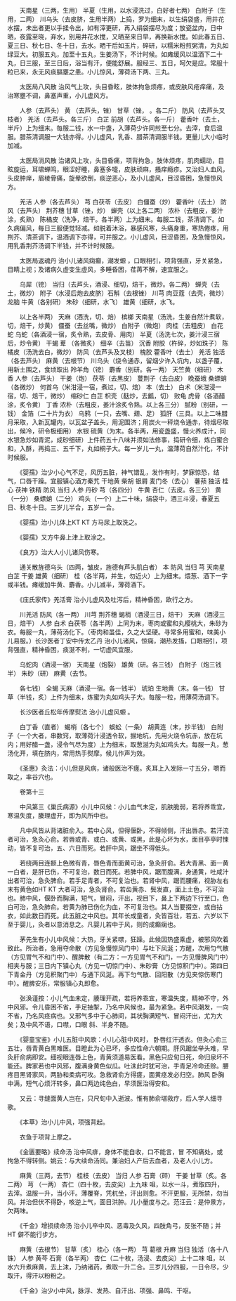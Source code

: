 <!-- { "loadSidebar": true } -->
　　天南星（三两，生用） 半夏（生用，以水浸洗过，白好者七两） 白附子（生用，二两） 川乌头（去皮脐，生用半两）上捣，罗为细末，以生绢袋盛，用井花水摆，未出者更以手揉令出，如有滓更研，再入绢袋摆尽为度；放瓷盆内，日中晒，夜露至晓，弃水，别用井花水搅，又晒至来日早，再换新水搅。如此春五日、夏三日、秋七日、冬十日，去水。晒干后如玉片，碎研，以糯米粉煎粥清，为丸如绿豆大。初服五丸，加至十五丸，生姜汤下，不计时候。如瘫缓风以温酒下二十丸，日三服，至三日后，浴当有汗，便能舒展。服经三、五日，呵欠是应。常服十粒已来，永无风痰膈壅之患。小儿惊风，薄荷汤下两、三丸。

　　太医局八风散 治风气上攻，头目昏眩，肢体拘急烦疼，或皮肤风疮痒痛，及治寒壅不调，鼻塞声重，小儿虚风方。

　　人参（去芦头） 黄 （去芦头，锉） 甘草（锉， 。各二斤） 防风（去芦头叉枝者） 羌活（去芦头。各三斤） 白芷 前胡（去芦头。各一斤） 藿香叶（去土，半斤）上为细末。每服二钱，水一中盏，入薄荷少许同煎至七分。去滓，食后温服。腊茶清调服一大钱亦得。小儿虚风，乳香、腊茶清调服半钱。更量儿大小临时加减。

　　太医局消风散 治诸风上攻，头目昏痛，项背拘急，肢体烦疼，肌肉蠕动，目眩旋运，耳啸蝉鸣，眼涩好睡，鼻塞多嚏，皮肤顽麻，搔痒瘾疹。又治妇人血风，头皮肿痒，眉棱骨痛，旋晕欲倒，痰逆恶心，及小儿虚风，目涩昏困，急慢惊风方。

　　羌活 人参（各去芦头） 芎 白茯苓（去皮） 白僵蚕（炒） 藿香叶（去土） 防风（去芦头） 荆芥穗 甘草（锉，炒） 蝉壳（以上各二两） 浓朴（去粗皮，姜汁涂，炙熟） 陈橘皮（洗净，焙干。各半两）上为细末。每服二钱，茶清调下。如久病偏风，每日三服便觉轻减。如脱着沐浴，暴感风寒，头痛身重，寒热倦疼，用荆芥、清茶调下，温酒调下亦得，可并服之。小儿虚风，目涩昏困，及急慢惊风，用乳香荆芥汤调下半钱，并不计时候服。

　　太医局返魂丹 治小儿诸风痫癫，潮发螈 ，口眼相引，项背强直，牙关紧急，目睛上视；及诸病久虚变生虚风，多睡昏困，荏苒不解，速宜服之。

　　乌犀（镑） 当归（去芦头，酒浸、细切，焙干，微炒。各二两） 蝉壳（去土，微炒） 附子（水浸后炮去皮脐）石斛（去根锉） 川芎 肉豆蔻（去壳，微炒） 龙脑 牛黄（各别研） 朱砂（细研，水飞） 雄黄（细研，水飞。

　　以上各半两） 天麻（酒洗，切、焙） 槟榔 天南星（汤洗，生姜自然汁煮软，切，焙干，炒黄） 僵蚕（去丝嘴，微炒） 白附子（微炮） 肉桂（去粗皮） 白花蛇 乌蛇（各酒浸一宿，炙令熟，去皮骨、用肉） 半夏（汤洗七次，姜汁浸三宿后，炒令黄） 干蝎 萆 （各微炙） 细辛（去苗） 沉香 附胶（杵碎，炒如珠子） 陈橘皮（汤洗去白，微炒） 防风（去芦头及叉枝） 槐胶 藿香叶（去土） 羌活 独活（各去芦头） 麻黄（去根节） 川乌头（烧令通赤，留烟少许入坑内，以盏子覆，用新土围之，食顷取出 羚羊角（镑） 麝香（别研。各一两） 天竺黄（细研） 木香 人参（去芦头） 干姜（炮） 茯苓（去黑皮） 蔓荆子（去白皮） 晚蚕蛾 桑螵蛸（各微炒） 何首乌（米泔浸一宿，煮过，切、焙） 本（去土） 白术（米泔浸一宿，切、焙干，微炒） 缩砂仁 白芷 枳壳（麸炒，去瓤，切） 败龟 虎骨（各酒醋涂，炙令黄） 丁香 浓朴（去粗皮，姜汁涂炙令熟。以上各三分） 腻粉（别研，一钱） 金箔（二十片为衣） 乌鸦（一只，去嘴、翅、足） 狐肝（三具。以上二味腊月采取，入新瓦罐内，以瓦盆子盖头，用泥围济；用炭火一秤烧令通赤，待烟尽取出，候冷，研令极细用） 水银 硫黄（为末。各半两，用瓷盏盛，慢火养成汁，同水银急炒如青泥，成砂细研）上件药五十八味并须如法修事，捣研令细，炼白蜜合和，入酥，再捣三、五千下，丸如桐子大。每一岁儿一丸，温薄荷自然汁化，不计时候服。

　　《婴孺》治少小心气不足，风历五脏，神气错乱，发作有时，梦寐惊恐，结气，口唇干躁。宜服镇心酒方秦艽 干地黄 柴胡 银屑 麦门冬（去心） 薯蓣 独活 桂心 茯神 铁精 防风 当归 人参 丹砂 芎（各四分） 牛黄 杏仁（去皮。各三分） 黄 （一分） 桑螵蛸（二分） 鸡头（一个）上二十味，绢袋中，酒三斗浸，春夏五日、秋冬十日。三岁儿半合，五岁一合。

　　《婴孺》治小儿体上KT KT 方马尿上取洗之。

　　《婴孺》又方牛鼻上津上取涂之。

　　《良方》治大人小儿诸风伤寒。

　　通关散旌德乌头（四两，皱皮，旌德有芦头肌白者） 本 防风 当归 芎 天南星 白芷 干姜 雄黄（细研） 桂（各半两，并生，勿近火）上为细末。煨葱、酒下一字或半钱。瘫缓加牛黄、麝香。小儿减半，薄荷酒下。

　　《庄氏家传》羌活膏 治小儿虚风及吐泻后，精神昏困，欧行之方。

　　川羌活 防风（各一两） 川芎 荆芥穗 蝎梢（酒浸三日，焙干） 天麻（酒浸三日，焙干） 人参 白术 白茯苓（各半两）上同为末，枣肉或蜜和丸樱桃大，朱砂为衣。每服一丸，薄荷汤化下。（枣肉和虽佳，久之大坚硬。寻常多用蜜和，味美小儿易服。）长沙医者丁安中传太乙丹 治小儿诸风，惊痫，潮热发搐，口眼相引，项背强直，精神昏困，痰涎不利，一切虚风宜服。

　　乌蛇肉（酒浸一宿） 天南星（炮裂） 雄黄（研。各三钱） 白附子（炮三钱半） 朱砂（研） 麻黄（去节。

　　各七钱） 全蝎 天麻（酒浸一宿。各一钱半） 琥珀 生地黄（末。各一钱） 甘草（半钱，炙）上件为细末，炼蜜为丸如鸡头子大。每服一粒，用薄荷汤调下。

　　长沙医者丘松年传摩熨法 治小儿虚风螈 。

　　白丁香（直者） 蝎梢（各七个） 蜈蚣（一条） 胡黄连（末，抄半钱） 白附子（一个大者，串数窍，取薄荷汁浸透令软，掘地坑，先用火烧令坑赤，放在坑内；用好醋一盏，浸令气尽为度）上为细末，取葱涎为丸如鸡头大。每服一丸，葱汤化开，填在脐内，常用热手熨摩。候儿作声为效。

　　《圣惠》灸法：小儿但是风病，诸般医治不瘥。炙耳上入发际一寸五分，嚼而取之，率谷穴也。

　　卷第十三

　　中风第三《巢氏病源》小儿中风候：小儿血气未定，肌肤脆弱，若将养乖宜，寒温失度，腠理虚开，即为风所中也。

　　凡中风皆从背诸脏俞入。若中心风，但得偃卧，不得倾侧，汗出唇赤。若汗流者可治，急灸心俞。若唇或青、或白、或黄、或黑，此是心坏为水，面目亭亭时悚动，皆不复可治，五、六日而死。若肝中风，踞坐不得低头。

　　若绕两目连额上色微有青，唇色青而面黄可治，急灸肝俞。若大青黑、面一黄一白者，是肝已伤，不可复治，数日而死。若脾中风，踞而腹满，身通黄，吐咸汁出者可治，急灸脾俞。若手足青者，不可复治也。若肾中风，踞而腰痛，视胁左右末有黄色如HT KT 大者可治，急灸肾俞。若齿黄赤、鬓发直，面上土色，不可治也。肺中风，偃卧而胸满，短气，冒闷，汗出，视目下，鼻上下两边下行至口，色白可治，急灸肺俞。若黄为肺已伤化为血，不可复治也。其人当要掇空，或自拈衣，如此数日而死。此五脏之中风也。其年长成童者，灸皆百壮，若五、六岁以下至于婴儿，灸者以意消息之。凡婴儿若中于风，则的成癫痫也。

　　茅先生有小儿中风候：大热，牙关紧噤，狂躁。此候因热盛乘虚，被邪风吹着致此。所治者，急用夺命散（方见急慢惊风门中）与吐下风涎；方醒，次用匀气散（方见胃气不和门中）、醒脾散（有二方：一方见胃气不和门，一方见慢脾风门中）相夹与服；三日内下镇心丸（方见一切惊门中）、朱砂膏（方见惊积门中）。第四日下青金丹（方见积聚门中）与通下风涎。再下匀气散、回阳散（方见夹惊伤寒门中）。醒脾安乐，常服镇心丸即愈。

　　张涣谨按：小儿气血未定，腠理开疏，若将养乖宜，寒温失度，精神不守，外中风邪。令儿昏困不省，手足抽掣，乃名中风候也，最为紧急。若中风潮发，一向不省，乃名风痉病也。又邪气多中于心肺间，其状胸满短气、冒闷汗出，尤为大矣；及中风不语，口噤，口眼 斜、半身不随。

　　《婴童宝鉴》小儿五脏中风歌：小儿心脏中风时， 卧唇红汗透衣。但灸心俞三五壮，唇青黄白黑难医。目瞪此为心已坏，多应性命六朝期。肝风踞坐举头难，早灸肝俞病即安。细视眼连唇上色，青黄须道易医看。黑色只应旬日死，命归泉坏不能还。脾家若也中风邪，腹满身黄色似瓜。吐沫此时犹可治，手青足冷命还赊。腰疼目黑肾家风，两胁和柔病可攻。急救肾俞方得瘥，面黄痉发必归空。肺风 卧胸中满，短气心烦汗转多，鼻口两边纯色白，早须医治得安和。

　　又云：寻缝面黄人岂在，只尺旬中入逝波。惟有肺俞堪救疗，后人学人细寻歌。

　　《本草》治小儿中风，项强背起。

　　衣鱼于项背上摩之。

　　《金匮要略》续命汤 治中风痱，身体不能自收，口不能言，冒 不知痛处，或拘急不得转侧。姚云：与大续命汤同。兼治妇人产后去血者，及老人小儿方。

　　麻黄（三两，去节） 桂枝（去皮） 当归 人参 石膏（碎） 干姜 甘草（炙。各二两） 芎 （一两） 杏仁（四十枚，去皮尖）上九味 咀，以水一斗，煮取四升，去滓。温服一升，当小汗。薄覆脊，凭杌坐，汗出则愈。不汗更服，无所禁，勿当风。并治但伏不得卧，咳逆上气，面目洪肿。儿小量度与之。范汪云：是仲景方，欠两味。

　　《千金》增损续命汤 治小儿卒中风、恶毒及久风，四肢角弓，反张不随；并 HT 僻不能行步方。

　　麻黄（去根节） 甘草（炙） 桂心（各一两） 芎 葛根 升麻 当归 独活（各十八铢） 人参 黄芩 石膏（各半两） 杏仁（二十枚，汤浸、去皮尖）上十二味 咀，以水六升煮麻黄，去上沫，乃纳诸药，煮取一升二合。三岁儿分四服，一日令尽，少取汗，得汗以粉粉之。

　　《千金》治少小中风，脉浮、发热、自汗出、项强、鼻鸣、干呕。

